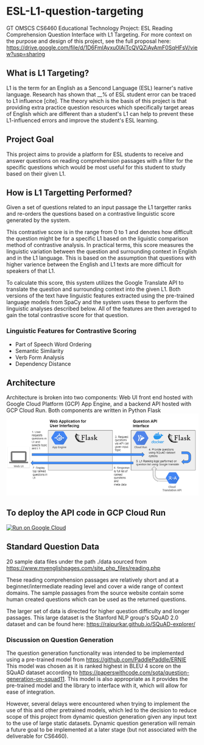 # ESL-L1-question-targeting
GT OMSCS CS6460 Educational Technology Project: ESL Reading Comprehension Question Interface with L1 Targeting. For more context on the purpose and design of this project, see the full proposal here: https://drive.google.com/file/d/1D6FmIAyxu0lAiTcQVQZiAyAmF0SqHFsV/view?usp=sharing

## What is L1 Targeting?
L1 is the term for an English as a Sencond Language (ESL) learner's native language. Research has shown that __% of ESL student error can be traced to L1 influence [cite]. The theory which is the basis of this project is that providing extra practice question resources which specifically target areas of English which are different than a student's L1 can help to prevent these L1-influenced errors and improve the student's ESL learning.

## Project Goal
This project aims to provide a platform for ESL students to receive and answer questions on reading comprehension passages with a filter for the specific questions which would be most useful for this student to study based on their given L1.

## How is L1 Targetting Performed?
Given a set of questions related to an input passage the L1 targetter ranks and re-orders the questions based on a contrastive linguistic score generated by the system. 

This contrastive score is in the range from 0 to 1 and denotes how difficult the question might be for a specific L1 based on the liguistic comparison method of contrastive analysis. In practical terms, this score measures the linguistic variation between the question and surrounding context in English and in the L1 language. This is based on the assumption that questions with higher varience between the English and L1 texts are more difficult for speakers of that L1.

To calculate this score, this system utilizes the Google Translate API to translate the question and surrounding context into the given L1. Both versions of the text have linguistic features extracted using the pre-trained language models from SpaCy and the system uses these to perform the linguistic analyses described below. All of the features are then averaged to gain the total contrastive score for that question.

### Linguistic Features for Contrastive Scoring
- Part of Speech Word Ordering
- Semantic Similarity
- Verb Form Analysis
- Dependency Distance

## Architecture
Architecture is broken into two components: Web UI front end hosted with Google Cloud Platform (GCP) App Engine, and a backend API hosted with GCP Cloud Run. Both components are written in Python Flask
![Architecture Diagram](architecture-diagram.PNG)

## To deploy the API code in GCP Cloud Run
[![Run on Google Cloud](https://storage.googleapis.com/cloudrun/button.svg)](https://console.cloud.google.com/cloudshell/editor?shellonly=true&cloudshell_image=gcr.io/cloudrun/button&cloudshell_git_repo=https://github.com/byramag/esl-question-generator)

## Standard Question Data
20 sample data files under the path ./data sourced from https://www.myenglishpages.com/site_php_files/reading.php

These reading comprehension passages are relatively short and at a beginner/intermediate reading level and cover a wide range of context domains. The sample passages from the source website contain some human created questions which can be used as the returned questions.

The larger set of data is directed for higher question difficulty and longer passages. This large dataset is the Stanford NLP group's SQuAD 2.0 dataset and can be found here: https://rajpurkar.github.io/SQuAD-explorer/

### Discussion on Question Generation
The question generation functionality was intended to be implemented using a pre-trained model from https://github.com/PaddlePaddle/ERNIE This model was chosen as it is ranked highest in BLEU 4 score on the SQuAD dataset according to https://paperswithcode.com/sota/question-generation-on-squad11. This model is also appropriate as it provides the pre-trained model and the library to interface with it, which will allow for ease of integration.

However, several delays were encountered when trying to implement the use of this and other pretrained models, which led to the decision to reduce scope of this project from dynamic question generation given any input text to the use of large static datasets. Dynamic question generation will remain a future goal to be implemented at a later stage (but not associated with the deliverable for CS6460).


